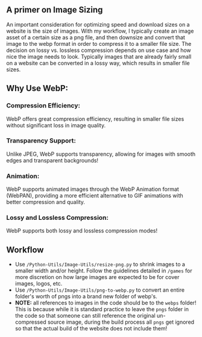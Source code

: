## A primer on Image Sizing

An important consideration for optimizing speed and download sizes on a website is the size of images. With my workflow, I typically create an image asset of a certain size as a png file, and then downsize and convert that image to the webp format in order to compress it to a smaller file size. The decision on lossy vs. lossless compression depends on use case and how nice the image needs to look. Typically images that are already fairly small on a website can be converted in a lossy way, which results in smaller file sizes.

## Why Use WebP:

### Compression Efficiency:

WebP offers great compression efficiency, resulting in smaller file sizes without significant loss in image quality.

### Transparency Support:

Unlike JPEG, WebP supports transparency, allowing for images with smooth edges and transparent backgrounds!

### Animation:

WebP supports animated images through the WebP Animation format (WebPAN), providing a more efficient alternative to GIF animations with better compression and quality.

### Lossy and Lossless Compression:

WebP supports both lossy and lossless compression modes!

## Workflow

- Use `/Python-Utils/Image-Utils/resize-png.py` to shrink images to a smaller width and/or height. Follow the guidelines detailed in `/games` for more discretion on how large images are expected to be for cover images, logos, etc.
- Use `/Python-Utils/Image-Utils/png-to-webp.py` to convert an entire folder's worth of pngs into a brand new folder of webp's.
- <b>NOTE:</b> all references to images in the code should be to the `webps` folder! This is because while it is standard practice to leave the `pngs` folder in the code so that someone can still reference the original un-compressed source image, during the build process all `pngs` get ignored so that the actual build of the website does not include them!
